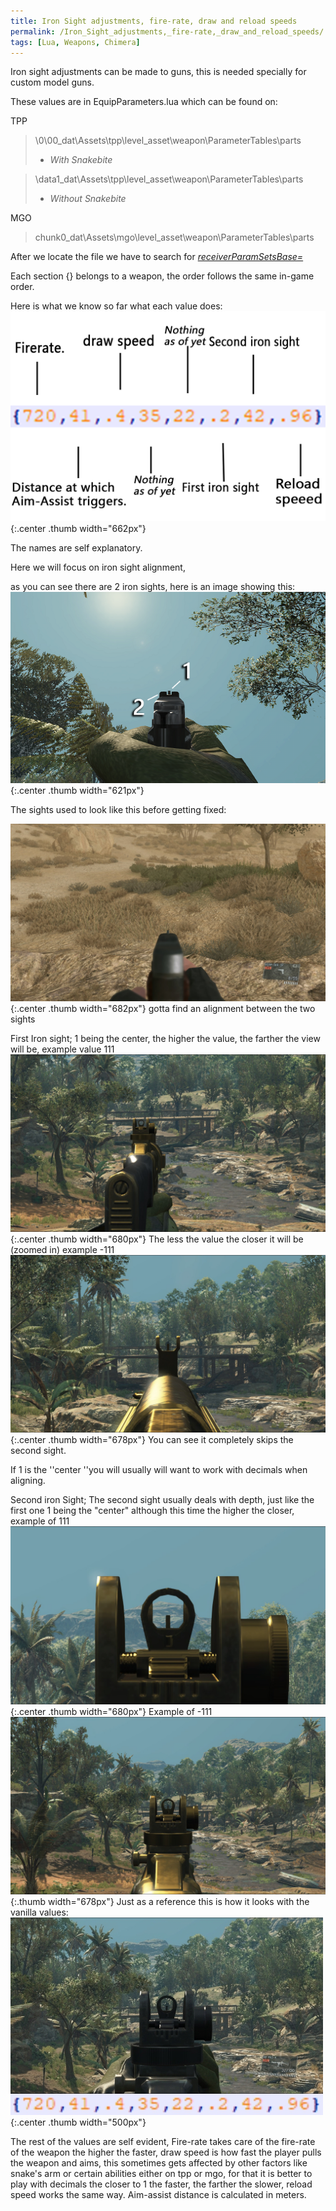 ```yaml
---
title: Iron Sight adjustments, fire-rate, draw and reload speeds
permalink: /Iron_Sight_adjustments,_fire-rate,_draw_and_reload_speeds/
tags: [Lua, Weapons, Chimera]
---
```


Iron sight adjustments can be made to guns, this is needed specially for
custom model guns.

These values are in EquipParameters.lua which can be found on:

TPP

> \\0\\00_dat\\Assets\\tpp\\level_asset\\weapon\\ParameterTables\\parts
> - *With Snakebite*

> \\data1_dat\\Assets\\tpp\\level_asset\\weapon\\ParameterTables\\parts
> - *Without Snakebite*

MGO

> chunk0_dat\\Assets\\mgo\\level_asset\\weapon\\ParameterTables\\parts

After we locate the file we have to search for
*<u>receiverParamSetsBase=</u>*

Each section {} belongs to a weapon, the order follows the same in-game
order.

Here is what we know so far what each value does:
![](/assets/Values-1.png){:.center .thumb width="662px"}

The names are self explanatory.

Here we will focus on iron sight alignment,

as you can see there are 2 iron sights, here is an image showing this:
![](/assets/Iron-Sights.png){:.center .thumb width="621px"}

The sights used to look like this before getting fixed:

![You](/assets/Adamaska.png){:.center .thumb width="682px"} gotta find an
alignment between the two sights

First Iron sight; 1 being the center, the higher the value, the farther
the view will be, example value 111
![](/assets/Right%20-%20Down.jpg){:.center .thumb width="680px"} The less the
value the closer it will be (zoomed in) example -111
![](/assets/-111.jpg){:.center .thumb width="678px"} You can see it
completely skips the second sight.

If 1 is the ''center ''you will usually will want to work with decimals
when aligning.

Second iron Sight; The second sight usually deals with depth, just like
the first one 1 being the "center" although this time the higher the
closer, example of 111
![](/assets/Zoom1.jpg){:.center .thumb width="680px"} Example of -111
![](/assets/-111%20middle.jpg){:.thumb width="678px"} Just as a reference
this is how it looks with the vanilla values:
![](/assets/Vanilla%20(i%20like%20vanilla%20Ice-cream).jpg){:.center .thumb width="500px"}

The rest of the values are self evident, Fire-rate takes care of the
fire-rate of the weapon the higher the faster, draw speed is how fast
the player pulls the weapon and aims, this sometimes gets affected by
other factors like snake's arm or certain abilities either on tpp or
mgo, for that it is better to play with decimals the closer to 1 the
faster, the farther the slower, reload speed works the same way.
Aim-assist distance is calculated in meters.
